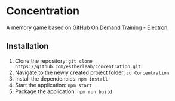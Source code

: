 # Concentration

A memory game based on [GitHub On Demand Training - Electron](https://services.github.com/on-demand/electron/).


## Installation
1. Clone the repository: `git clone https://github.com/estherleah/Concentration.git`
2. Navigate to the newly created project folder: `cd Concentration`
3. Install the dependencies: `npm install`
4. Start the application: `npm start`
5. Package the application: `npm run build`
